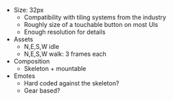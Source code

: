 - Size: 32px
  - Compatibility with tiling systems from the industry
  - Roughly size of a touchable button on most UIs
  - Enough resolution for details
- Assets
  - N,E,S,W idle
  - N,E,S,W walk: 3 frames each
- Composition
  - Skeleton + mountable
- Emotes
  - Hard coded against the skeleton?
  - Gear based?
